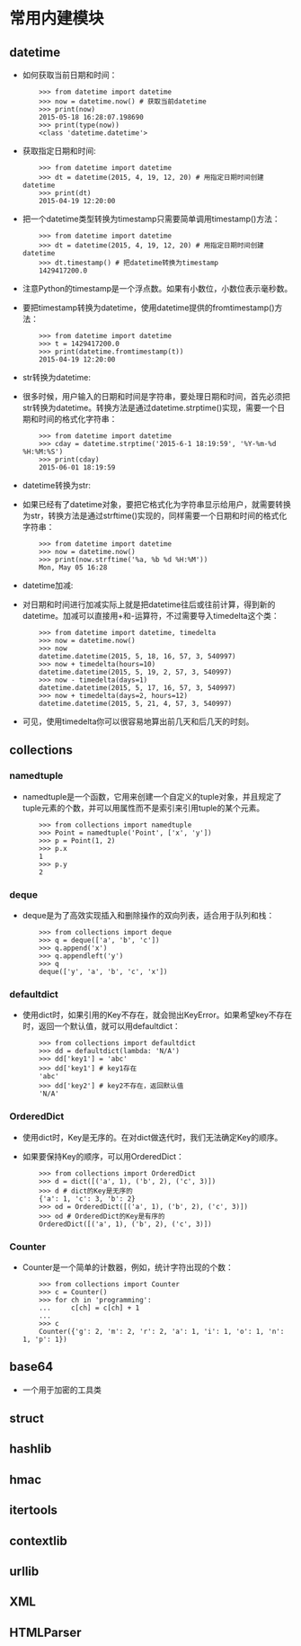 # 常用内建模块

## datetime

* 如何获取当前日期和时间：

	```
		>>> from datetime import datetime
		>>> now = datetime.now() # 获取当前datetime
		>>> print(now)
		2015-05-18 16:28:07.198690
		>>> print(type(now))
		<class 'datetime.datetime'>
	```

* 获取指定日期和时间:

	```
		>>> from datetime import datetime
		>>> dt = datetime(2015, 4, 19, 12, 20) # 用指定日期时间创建datetime
		>>> print(dt)
		2015-04-19 12:20:00
	```

* 把一个datetime类型转换为timestamp只需要简单调用timestamp()方法：

	```
		>>> from datetime import datetime
		>>> dt = datetime(2015, 4, 19, 12, 20) # 用指定日期时间创建datetime
		>>> dt.timestamp() # 把datetime转换为timestamp
		1429417200.0
	```

* 注意Python的timestamp是一个浮点数。如果有小数位，小数位表示毫秒数。

* 要把timestamp转换为datetime，使用datetime提供的fromtimestamp()方法：

	```
		>>> from datetime import datetime
		>>> t = 1429417200.0
		>>> print(datetime.fromtimestamp(t))
		2015-04-19 12:20:00
	```

* str转换为datetime:

* 很多时候，用户输入的日期和时间是字符串，要处理日期和时间，首先必须把str转换为datetime。转换方法是通过datetime.strptime()实现，需要一个日期和时间的格式化字符串：

	```
		>>> from datetime import datetime
		>>> cday = datetime.strptime('2015-6-1 18:19:59', '%Y-%m-%d %H:%M:%S')
		>>> print(cday)
		2015-06-01 18:19:59
	```

* datetime转换为str:

* 如果已经有了datetime对象，要把它格式化为字符串显示给用户，就需要转换为str，转换方法是通过strftime()实现的，同样需要一个日期和时间的格式化字符串：

	```
		>>> from datetime import datetime
		>>> now = datetime.now()
		>>> print(now.strftime('%a, %b %d %H:%M'))
		Mon, May 05 16:28
	```

* datetime加减:

* 对日期和时间进行加减实际上就是把datetime往后或往前计算，得到新的datetime。加减可以直接用+和-运算符，不过需要导入timedelta这个类：

	```
		>>> from datetime import datetime, timedelta
		>>> now = datetime.now()
		>>> now
		datetime.datetime(2015, 5, 18, 16, 57, 3, 540997)
		>>> now + timedelta(hours=10)
		datetime.datetime(2015, 5, 19, 2, 57, 3, 540997)
		>>> now - timedelta(days=1)
		datetime.datetime(2015, 5, 17, 16, 57, 3, 540997)
		>>> now + timedelta(days=2, hours=12)
		datetime.datetime(2015, 5, 21, 4, 57, 3, 540997)
	```

* 可见，使用timedelta你可以很容易地算出前几天和后几天的时刻。

## collections

### namedtuple

* namedtuple是一个函数，它用来创建一个自定义的tuple对象，并且规定了tuple元素的个数，并可以用属性而不是索引来引用tuple的某个元素。

	```
		>>> from collections import namedtuple
		>>> Point = namedtuple('Point', ['x', 'y'])
		>>> p = Point(1, 2)
		>>> p.x
		1
		>>> p.y
		2
	```

### deque

* deque是为了高效实现插入和删除操作的双向列表，适合用于队列和栈：

	```
		>>> from collections import deque
		>>> q = deque(['a', 'b', 'c'])
		>>> q.append('x')
		>>> q.appendleft('y')
		>>> q
		deque(['y', 'a', 'b', 'c', 'x'])
	```

### defaultdict

* 使用dict时，如果引用的Key不存在，就会抛出KeyError。如果希望key不存在时，返回一个默认值，就可以用defaultdict：

	```
		>>> from collections import defaultdict
		>>> dd = defaultdict(lambda: 'N/A')
		>>> dd['key1'] = 'abc'
		>>> dd['key1'] # key1存在
		'abc'
		>>> dd['key2'] # key2不存在，返回默认值
		'N/A'
	```

### OrderedDict

* 使用dict时，Key是无序的。在对dict做迭代时，我们无法确定Key的顺序。

* 如果要保持Key的顺序，可以用OrderedDict：

	```
		>>> from collections import OrderedDict
		>>> d = dict([('a', 1), ('b', 2), ('c', 3)])
		>>> d # dict的Key是无序的
		{'a': 1, 'c': 3, 'b': 2}
		>>> od = OrderedDict([('a', 1), ('b', 2), ('c', 3)])
		>>> od # OrderedDict的Key是有序的
		OrderedDict([('a', 1), ('b', 2), ('c', 3)])
	```

### Counter

* Counter是一个简单的计数器，例如，统计字符出现的个数：

	```
		>>> from collections import Counter
		>>> c = Counter()
		>>> for ch in 'programming':
		...     c[ch] = c[ch] + 1
		...
		>>> c
		Counter({'g': 2, 'm': 2, 'r': 2, 'a': 1, 'i': 1, 'o': 1, 'n': 1, 'p': 1})
	```

## base64

* 一个用于加密的工具类

## struct

## hashlib

## hmac

## itertools

## contextlib

## urllib

## XML

## HTMLParser












